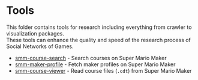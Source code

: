 # Tools

This folder contains tools for research including everything from crawler to visualization packages.   
These tools can enhance the quality and speed of the research process of Social Networks of Games.

- [smm-course-search](https://github.com/leomaurodesenv/smm-course-search) - Search courses on Super Mario Maker
- [smm-maker-profile](https://github.com/leomaurodesenv/smm-maker-profile) - Fetch maker profiles on Super Mario Maker
- [smm-course-viewer](https://github.com/leomaurodesenv/smm-course-viewer) - Read course files (`.cdt`) from Super Mario Maker
